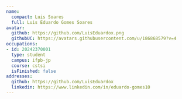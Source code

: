 ```yaml
---
name:
  compact: Luis Soares
  full: Luis Eduardo Gomes Soares
avatar:
  github: https://github.com/LuisEduardox.png
  githubUC: https://avatars.githubusercontent.com/u/186868579?v=4
occupations:
- id: 20242370001
  type: student
  campus: ifpb-jp
  course: cstsi
  isFinished: false
addresses:
  github: https://github.com/LuisEduardox
  linkedin: https://www.linkedin.com/in/eduardo-gomes10
---
```

